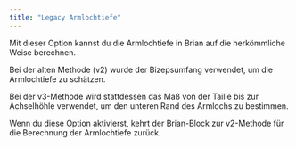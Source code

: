 ```yaml
---
title: "Legacy Armlochtiefe"
---
```


Mit dieser Option kannst du die Armlochtiefe in Brian auf die herkömmliche Weise berechnen.

Bei der alten Methode (v2) wurde der Bizepsumfang verwendet, um die Armlochtiefe zu schätzen.

Bei der v3-Methode wird stattdessen das Maß von der Taille bis zur Achselhöhle verwendet, um den unteren Rand des Armlochs zu bestimmen.

Wenn du diese Option aktivierst, kehrt der Brian-Block zur v2-Methode für die Berechnung der Armlochtiefe zurück.
